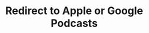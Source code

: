 ---
title: Redirect to Apple or Google Podcasts
redirect_from:
- /078r/
- /zadnja/
- /instagram/
redirect_to: https://pod.fo/e/271d17
---